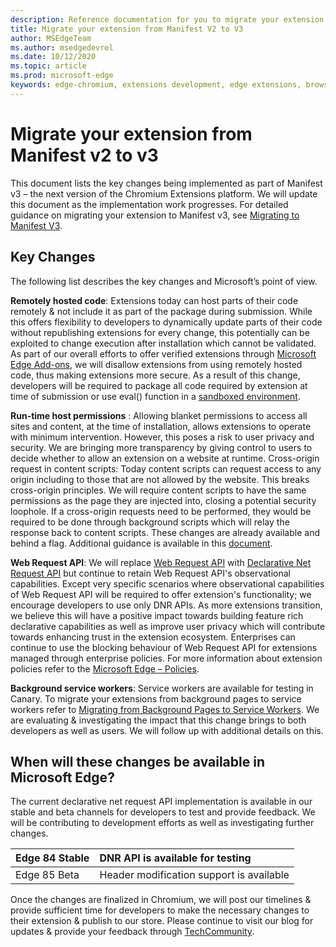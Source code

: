 ```yaml
---
description: Reference documentation for you to migrate your extension from Manifest V2 to V3
title: Migrate your extension from Manifest V2 to V3
author: MSEdgeTeam
ms.author: msedgedevrel
ms.date: 10/12/2020
ms.topic: article
ms.prod: microsoft-edge
keywords: edge-chromium, extensions development, edge extensions, browser extensions, addons, developer, manifest v3, migrate to manifest v3
---
```


# Migrate your extension from Manifest v2 to v3 

This document lists the key changes being implemented as part of Manifest v3 – the next version of the Chromium Extensions platform. We will update this document as the implementation work progresses. For detailed guidance on migrating your extension to Manifest v3, see [Migrating to Manifest V3][Google_Migrate_to_MV3]. 

## Key Changes

The following list describes the key changes and Microsoft’s point of view. 

**Remotely hosted code**: Extensions today can host parts of their code remotely & not include it as part of the package during submission. While this offers flexibility to developers to dynamically update parts of their code without republishing extensions for every change, this potentially can be exploited to change execution after installation which cannot be validated. As part of our overall efforts to offer verified extensions through [Microsoft Edge Add-ons][EdgeAddons], we will disallow extensions from using remotely hosted code, thus making extensions more secure. As a result of this change, developers will be required to package all code required by extension at time of submission or use eval() function in a [sandboxed environment][sandboxingEval]. 

**Run-time host permissions** : Allowing blanket permissions to access all sites and content, at the time of installation, allows extensions to operate with minimum intervention. However, this poses a risk to user privacy and security. We are bringing more transparency by giving control to users to decide whether to allow an extension on a website at runtime. 
Cross-origin request in content scripts: Today content scripts can request access to any origin including to those that are not allowed by the website. This breaks cross-origin principles. We will require content scripts to have the same permissions as the page they are injected into, closing a potential security loophole. If a cross-origin requests need to be performed, they would be required to be done through background scripts which will relay the response back to content scripts. These changes are already available and behind a flag. Additional guidance is available in this [document][CORS]. 

**Web Request API**: We will replace [Web Request API][WebRequestAPI] with [Declarative Net Request API][DeclarativeNetRequestAPI] but continue to retain Web Request API's observational capabilities. Except very specific scenarios where observational capabilities of Web Request API will be required to offer extension's functionality; we encourage developers to use only DNR APIs. As more extensions transition, we believe this will have a positive impact towards building feature rich declarative capabilities as well as improve user privacy which will contribute towards enhancing trust in the extension ecosystem.
Enterprises can continue to use the blocking behaviour of Web Request API for extensions managed through enterprise policies. For more information about extension policies refer to the [Microsoft Edge – Policies][MicrosoftEdgePolicies]. 

**Background service workers**: Service workers are available for testing in Canary. To migrate your extensions from background pages to service workers refer to [Migrating from Background Pages to Service Workers][ServiceWorkers]. We are evaluating & investigating the impact that this change brings to both developers as well as users. We will follow up with additional details on this. 

## When will these changes be available in Microsoft Edge?

The current declarative net request API implementation is available in our stable and beta channels for developers to test and provide feedback. We will be contributing to development efforts as well as investigating further changes. 

|Edge 84 Stable |DNR API is available for testing |
|:--- |:--- |  
|Edge 85 Beta |	Header modification support is available| 

Once the changes are finalized in Chromium, we will post our timelines & provide sufficient time for developers to make the necessary changes to their extension & publish to our store. 
Please continue to visit our blog for updates & provide your feedback through [TechCommunity][TechCommunity].

<!-- links -->  

[EdgeAddons]: https://microsoftedge.microsoft.com/addons/ "Microsoft Edge Add-ons"  
[MicrosoftBlog]: https://blogs.windows.com/windowsexperience/2018/12/06/microsoft-edge-making-the-web-better-through-more-open-source-collaboration/  
[MicrosoftEdgePolicies]: https://docs.microsoft.com/en-us/deployedge/microsoft-edge-policies#extensions 

[TechCommunity]: https://microsoftedge.microsoft.com/addons/ "Tech Community"  


[Google_Migrate_to_MV3]: https://developer.chrome.com/extensions/migrating_to_manifest_v3   
[SandboxingEval]: https://developer.chrome.com/apps/sandboxingEval "Using eval in Chrome Extensions. Safely."
[CORS]: https://www.chromium.org/Home/chromium-security/extension-content-script-fetches "Changes to Cross-Origin Requests in Extension Content Scripts"
[WebRequestAPI]: https://developer.chrome.com/extensions/webRequest "Web Request API"  
[DeclarativeNetRequestAPI]: https://microsoftedge.microsoft.com/addons/ "Declarative Net Request API"
[ServiceWorkers]:  https://developers.chrome.com/extensions/migrating_to_service_workers



